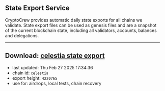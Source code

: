 ## State Export Service
CryptoCrew provides automatic daily state exports for all chains we validate. State export files can be used as genesis files and are a snapshot of the current blockchain state, including all validators, accounts, balances and delegations.

---
**Download: [celestia state export](https://dl-eu2.ccvalidators.com/SERVICE/celestia/celestia_export_4220765.json)**
---

- last updated: Thu Feb 27 2025 17:34:36
- chain id: `celestia`
- export height: `4220765`
- use for: airdrops, local tests, chain recovery
